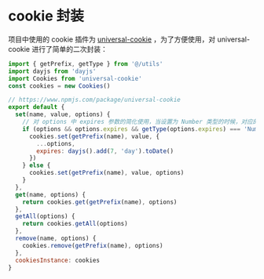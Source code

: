 # cookie 封装

项目中使用的 cookie 插件为 [universal-cookie](https://github.com/reactivestack/cookies/tree/master/packages/universal-cookie#readme) ，为了方便使用，对 universal-cookie 进行了简单的二次封装：

```js
import { getPrefix, getType } from '@/utils'
import dayjs from 'dayjs'
import Cookies from 'universal-cookie'
const cookies = new Cookies()

// https://www.npmjs.com/package/universal-cookie
export default {
  set(name, value, options) {
    // 对 options 中 expires 参数的简化使用，当设置为 Number 类型的时候，对应的几天，其他情况请自行传入 Date
    if (options && options.expires && getType(options.expires) === 'Number') {
      cookies.set(getPrefix(name), value, {
        ...options,
        expires: dayjs().add(7, 'day').toDate()
      })
    } else {
      cookies.set(getPrefix(name), value, options)
    }
  },
  get(name, options) {
    return cookies.get(getPrefix(name), options)
  },
  getAll(options) {
    return cookies.getAll(options)
  },
  remove(name, options) {
    cookies.remove(getPrefix(name), options)
  },
  cookiesInstance: cookies
}
```
